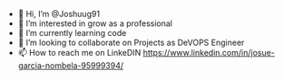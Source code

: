 - 👋 Hi, I’m @Joshuug91
- 👀 I’m interested in grow as a professional
- 🌱 I’m currently learning code 
- 💞️ I’m looking to collaborate on Projects as DeVOPS Engineer
- 📫 How to reach me on LinkeDIN https://www.linkedin.com/in/josue-garcia-nombela-95999394/

<!---
Joshuug91/Joshuug91 is a ✨ special ✨ repository because its `README.md` (this file) appears on your GitHub profile.
You can click the Preview link to take a look at your changes.
--->
